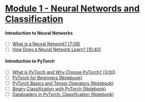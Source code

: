 # [Module 1 - Neural Networds and Classification](https://courses.opencv.org/courses/course-v1:Advanced-Vision-Applications+Deep-Learning+Transformers/course/#:~:text=Introduction-,Module,-1%20%2D%20Neural%20Networks)

#### Introduction to Neural Networks
- [ ] [What is a Neural Network? (7:09)](https://courses.opencv.org/courses/course-v1:Advanced-Vision-Applications+Deep-Learning+Transformers/courseware/85926be5f804459d8a34140f1c40e79d/d4bb07173b0e4951af0a329dbe36cfa0/1?activate_block_id=block-v1%3AAdvanced-Vision-Applications%2BDeep-Learning%2BTransformers%2Btype%40vertical%2Bblock%408f656f7100ed435699815ef8bf930c05)
- [ ] [How Does a Neural Network Learn? (10:40)](https://courses.opencv.org/courses/course-v1:Advanced-Vision-Applications+Deep-Learning+Transformers/courseware/85926be5f804459d8a34140f1c40e79d/d4bb07173b0e4951af0a329dbe36cfa0/1?activate_block_id=block-v1%3AAdvanced-Vision-Applications%2BDeep-Learning%2BTransformers%2Btype%40vertical%2Bblock%408f656f7100ed435699815ef8bf930c05)

#### Introduction to PyTorch
- [ ] [What is PyTorch and Why Choose PyTorch? (3:00)](https://courses.opencv.org/courses/course-v1:Advanced-Vision-Applications+Deep-Learning+Transformers/courseware/85926be5f804459d8a34140f1c40e79d/04aaa967f04b4256ad27d29ca7408f54/1?activate_block_id=block-v1%3AAdvanced-Vision-Applications%2BDeep-Learning%2BTransformers%2Btype%40vertical%2Bblock%4040aaee6cc2fb4b4bbbb22eae91f5f4f6)
- [ ] [PyTorch for Beginners (Notebook)](https://courses.opencv.org/courses/course-v1:Advanced-Vision-Applications+Deep-Learning+Transformers/courseware/85926be5f804459d8a34140f1c40e79d/04aaa967f04b4256ad27d29ca7408f54/2?activate_block_id=block-v1%3AAdvanced-Vision-Applications%2BDeep-Learning%2BTransformers%2Btype%40vertical%2Bblock%4034f0e835e1174225bc70f2540aea7d4c)
- [ ] [PyTorch Basics and Tensor Operators (Notebook)](https://courses.opencv.org/courses/course-v1:Advanced-Vision-Applications+Deep-Learning+Transformers/courseware/85926be5f804459d8a34140f1c40e79d/04aaa967f04b4256ad27d29ca7408f54/3?activate_block_id=block-v1%3AAdvanced-Vision-Applications%2BDeep-Learning%2BTransformers%2Btype%40vertical%2Bblock%407ae225b429784e4aa9bdf16024b42f78)
- [ ] [Binary Classification with PyTorch (Notebook)](https://courses.opencv.org/courses/course-v1:Advanced-Vision-Applications+Deep-Learning+Transformers/courseware/85926be5f804459d8a34140f1c40e79d/04aaa967f04b4256ad27d29ca7408f54/4?activate_block_id=block-v1%3AAdvanced-Vision-Applications%2BDeep-Learning%2BTransformers%2Btype%40vertical%2Bblock%40cbe7f124684f499081f5a19edd216bf7)
- [ ] [Dataloaders in PyTorch: Classification (Notebook)](https://courses.opencv.org/courses/course-v1:Advanced-Vision-Applications+Deep-Learning+Transformers/courseware/85926be5f804459d8a34140f1c40e79d/04aaa967f04b4256ad27d29ca7408f54/5?activate_block_id=block-v1%3AAdvanced-Vision-Applications%2BDeep-Learning%2BTransformers%2Btype%40vertical%2Bblock%4066dd7b5325d148dfa47e026f3f02146f)
